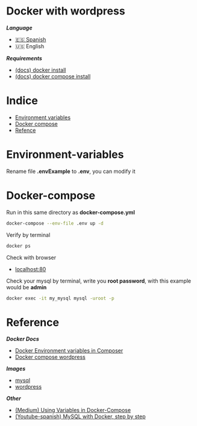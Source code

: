 # Docker with wordpress

***Language***
- [🇪🇸 Spanish](./README.es.md)
- 🇺🇸 English

***Requirements***

- [(docs) docker install](https://docs.docker.com/engine/install/)
- [(docs) docker compose install](https://docs.docker.com/compose/install/)

# Indice

- [Environment variables](#Environment-variables)
- [Docker compose](#Docker-compose)
- [Refence](#Reference)

# Environment-variables

  Rename file **.envExample** to **.env**, you can modify it
  
# Docker-compose

  Run in this same directory as **docker-compose.yml**
  ```bash
  docker-compose --env-file .env up -d
  ```
  Verify by terminal
  ```bash
  docker ps
  ```
  Check with browser
  - [localhost:80](http://localhost:80)
 
  Check your mysql by terminal, write you **root password**, with this example would be **admin**
  ```bash
  docker exec -it my_mysql mysql -uroot -p
  ```

# Reference

***Docker Docs***
- [Docker Environment variables in Composer](https://docs.docker.com/compose/environment-variables/)
- [Docker compose wordpress](https://docs.docker.com/compose/wordpress/)

***Images***
- [mysql](https://hub.docker.com/_/mysql)
- [wordpress](https://hub.docker.com/_/wordpress)

***Other***
- [(Medium) Using Variables in Docker-Compose](https://medium.com/better-programming/using-variables-in-docker-compose-265a604c2006)
- [(Youtube-spanish) MySQL with Docker, step by step](https://www.youtube.com/watch?v=SgPPArUJAGs&t=1297s)
